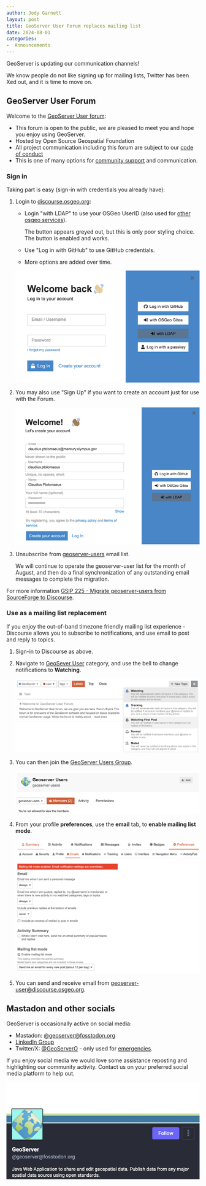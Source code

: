 ```yaml
---
author: Jody Garnett
layout: post
title: GeoServer User Forum replaces mailing list
date: 2024-08-01
categories:
-  Announcements
---
```


GeoServer is updating our communication channels!

We know people do not like signing up for mailing lists, Twitter has been Xed out, and it is time to move on. 
    
## GeoServer User Forum

Welcome to the [GeoServer User forum](https://discourse.osgeo.org/c/geoserver/geoserver-users):

* This forum is open to the public, we are pleased to meet you and hope you enjoy using GeoServer.
* Hosted by Open Source Geospatial Foundation
* All project communication including this forum are subject to our [code of conduct](https://github.com/geoserver/geoserver/blob/main/CODE_OF_CONDUCT.md)
* This is one of many options for [community support](/comm/) and communication.

### Sign in

Taking part is easy (sign-in with credentials you already have):

1. Login to [discourse.osgeo.org](https://discourse.osgeo.org/):
   
   * Login "with LDAP" to use your OSGeo UserID (also used for [other osgeo services](https://www.osgeo.org/community/getting-started-osgeo/osgeo_userid/)).
   
     The button appears greyed out, but this is only poor styling choice.
     The button is enabled and works.
     
   * Use "Log in with GitHub" to use GitHub credentials.
   
   * More options are added over time.

   ![](/img/posts/2.25/discourse-login.png)
   
2. You may also use "Sign Up" if you want to create an account just for use with the Forum.

   ![](/img/posts/2.25/discourse-signup.png)

3. Unsubscribe from [geoserver-users](https://sourceforge.net/projects/geoserver/lists/geoserver-users) email list.

   We will continue to operate the geoserver-user list for the month of August,
   and then do a final synchronization of any outstanding email messages to complete the migration.

For more information [GSIP 225 - Migrate geoserver-users from SourceForge to Discourse](https://github.com/geoserver/geoserver/wiki/GSIP-225).

### Use as a mailing list replacement

If you enjoy the out-of-band timezone friendly mailing list experience - Discourse allows you to subscribe to notifications, and use email to post and reply to topics.

1. Sign-in to Discourse as above.

2. Navigate to [GeoSever User]() category, and use the bell to change notifications to **Watching**.

   ![](/img/posts/2.25/discourse-notifications.png)

2. You can then join the [GeoServer Users Group](https://discourse.osgeo.org/g/geoserver-users).
   
   ![](/img/posts/2.25/discourse-group.png)

3. From your profile **preferences**, use the **email** tab, to **enable mailing list mode**.
   
   ![](/img/posts/2.25/discourse-mailing-list-mode.png)

4. You can send and receive email from [geoserver-user@discourse.osgeo.org](mailto:geoserver-user@discourse.osgeo.org).

## Mastadon and other socials

GeoServer is occasionally active on social media:

* Mastadon: [@geoserver@fosstodon.org](https://fosstodon.org/@geoserver)
* [LinkedIn Group](https://www.linkedin.com/groups/813717/)
* Twitter/X: [@GeoServerO](https://twitter.com/GeoserverO) - only used for [emergencies](https://x.com/GeoserverO/status/1810762489136590889).

If you enjoy social media we would love some assistance reposting and highlighting our community activity. Contact us on your preferred social media platform to help out.

![](/img/posts/2.25/mastadon.png)